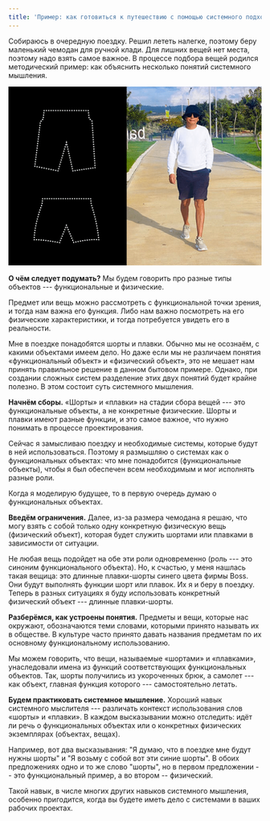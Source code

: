 ```yaml
---
title: 'Пример: как готовиться к путешествию с помощью системного подхода'
---
```


Собираюсь в очередную поездку. Решил лететь налегке, поэтому беру
маленький чемодан для ручной клади. Для лишних вещей нет места, поэтому
надо взять самое важное. В процессе подбора вещей родился методический
пример: как объяснить несколько понятий системного мышления.


![](08-example-how-to-prepare-for-a-trip-using-a-systems-approach-7.png)


**О чём следует подумать?** Мы будем говорить про разные типы объектов
--- функциональные и физические.

Предмет или вещь можно рассмотреть с функциональной точки зрения, и
тогда нам важна его функция. Либо нам важно посмотреть на его физические
характеристики, и тогда потребуется увидеть его в реальности.

Мне в поездке понадобятся шорты и плавки. Обычно мы не осознаём, с
какими объектами имеем дело. Но даже если мы не различаем понятия
«функциональный объект» и «физический объект», это не мешает нам принять
правильное решение в данном бытовом примере. Однако, при создании
сложных систем разделение этих двух понятий будет крайне полезно. В этом
состоит суть системного мышления.

**Начнём сборы.** «Шорты» и «плавки» на стадии сбора вещей --- это
функциональные объекты, а не конкретные физические. Шорты и плавки имеют
разные функции, и это самое важное, что нужно понимать в процессе
проектирования.

Сейчас я замысливаю поездку и необходимые системы, которые будут в ней
использоваться. Поэтому я размышляю о системах как о функциональных
объектах: что мне понадобится (функциональные объекты), чтобы я был
обеспечен всем необходимым и мог исполнять разные роли.

Когда я моделирую будущее, то в первую очередь думаю о функциональных
объектах.

**Введём ограничения.** Далее, из-за размера чемодана я решаю, что могу
взять с собой только одну конкретную физическую вещь (физический
объект), которая будет служить шортами или плавками в зависимости от
ситуации.

Не любая вещь подойдет на обе эти роли одновременно (роль --- это
синоним функционального объекта). Но, к счастью, у меня нашлась такая
вещица: это длинные плавки-шорты синего цвета фирмы Boss. Они будут
выполнять функции шорт или плавок. Их я и беру в поездку. Теперь в
разных ситуациях я буду использовать конкретный физический объект ---
длинные плавки-шорты.

**Разберёмся, как устроены понятия.** Предметы и вещи, которые нас
окружают, обозначаются теми словами, которыми принято называть их в
обществе. В культуре часто принято давать названия предметам по их
основному функциональному использованию.  

Мы можем говорить, что вещи, называемые «шортами» и «плавками»,
унаследовали имена из функций соответствующих функциональных объектов.
Так, шорты получились из укороченных брюк, а самолет --- как объект,
главная функция которого --- самостоятельно летать.    

**Будем практиковать системное мышление.** Хороший навык системного
мыслителя --- различать контекст использования слов «шорты» и «плавки».
В каждом высказывании можно отследить: идёт ли речь о функциональных
объектах или о конкретных физических экземплярах (объектах, вещах).

Например, вот два высказывания: "Я думаю, что в поездке мне будут нужны
шорты" и "Я возьму с собой вот эти синие шорты". В обоих предложениях
одно и то же слово "шорты", но в первом предложении -- это
функциональный пример, а во втором -- физический.

Такой навык, в числе многих других навыков системного мышления, особенно
пригодится, когда вы будете иметь дело с системами в ваших рабочих
проектах.
